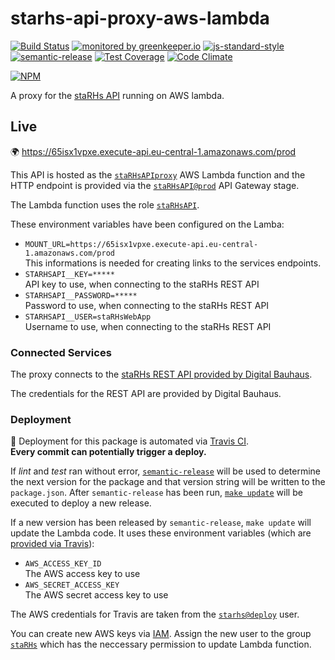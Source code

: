 # starhs-api-proxy-aws-lambda
  
[![Build Status](https://travis-ci.org/ResourcefulHumans/starhs-api-proxy-aws-lambda.svg?branch=master)](https://travis-ci.org/ResourcefulHumans/starhs-api-proxy-aws-lambda)
[![monitored by greenkeeper.io](https://img.shields.io/badge/greenkeeper.io-monitored-brightgreen.svg)](http://greenkeeper.io/) 
[![js-standard-style](https://img.shields.io/badge/code%20style-standard-brightgreen.svg)](http://standardjs.com/)
[![semantic-release](https://img.shields.io/badge/semver-semantic%20release-e10079.svg)](https://github.com/semantic-release/semantic-release)
[![Test Coverage](https://codeclimate.com/github/ResourcefulHumans/starhs-api-proxy-aws-lambda/badges/coverage.svg)](https://codeclimate.com/github/ResourcefulHumans/starhs-api-proxy-aws-lambda/coverage)
[![Code Climate](https://codeclimate.com/github/ResourcefulHumans/starhs-api-proxy-aws-lambda/badges/gpa.svg)](https://codeclimate.com/github/ResourcefulHumans/starhs-api-proxy-aws-lambda)

[![NPM](https://nodei.co/npm/starhs-api-proxy-aws-lambda.png?downloads=true&downloadRank=true&stars=true)](https://nodei.co/npm/starhs-api-proxy-aws-lambda/)

A proxy for the [staRHs API](https://github.com/ResourcefulHumans/staRHs-api) running on AWS lambda.

## Live

:earth_africa: <https://65isx1vpxe.execute-api.eu-central-1.amazonaws.com/prod>

This API is hosted as the [`staRHsAPIproxy`](https://eu-central-1.console.aws.amazon.com/lambda/home?region=eu-central-1#/functions/staRHsAPIproxy?tab=code) AWS Lambda function and the HTTP endpoint is provided via the [`staRHsAPI@prod`](https://eu-central-1.console.aws.amazon.com/apigateway/home?region=eu-central-1#/apis/65isx1vpxe/stages/prod) API Gateway stage. 

The Lambda function uses the role [`staRHsAPI`](https://console.aws.amazon.com/iam/home?region=eu-central-1#/roles/staRHsAPI).

These environment variables have been configured on the Lamba:

 * `MOUNT_URL=https://65isx1vpxe.execute-api.eu-central-1.amazonaws.com/prod`  
    This informations is needed for creating links to the services endpoints.
 * `STARHSAPI__KEY=*****`  
    API key to use, when connecting to the staRHs REST API
 * `STARHSAPI__PASSWORD=*****`  
    Password to use, when connecting to the staRHs REST API
 * `STARHSAPI__USER=staRHsWebApp`  
    Username to use, when connecting to the staRHs REST API

### Connected Services

The proxy connects to the [staRHs REST API provided by Digital Bauhaus](https://github.com/ResourcefulHumans/wiki/wiki/staRHs#rest-api).

The credentials for the REST API are provided by Digital Bauhaus.

### Deployment

:rocket: Deployment for this package is automated via [Travis CI](https://github.com/ResourcefulHumans/starhs-api-proxy-aws-lambda/blob/master/.travis.yml).  
**Every commit can potentially trigger a deploy.**

If *lint* and *test* ran without error, [`semantic-release`](https://github.com/semantic-release/semantic-release) will be used to determine the next version for the package and that version string will be written to the `package.json`. After `semantic-release` has been run, [`make update`](https://github.com/ResourcefulHumans/starhs-api-proxy-aws-lambda/blob/master/Makefile) will be executed to deploy a new release. 

If a new version has been released by `semantic-release`, `make update` will update the Lambda code. It uses these environment variables (which are [provided via Travis](https://travis-ci.org/ResourcefulHumans/starhs-api-proxy-aws-lambda/settings)):

 * `AWS_ACCESS_KEY_ID`  
   The AWS access key to use
 * `AWS_SECRET_ACCESS_KEY`  
   The AWS secret access key to use

The AWS credentials for Travis are taken from the [`starhs@deploy`](https://console.aws.amazon.com/iam/home?region=eu-central-1#/users/starhs@deploy) user.
     
You can create new AWS keys via [IAM](https://console.aws.amazon.com/iam/home?region=eu-central-1). Assign the new user to the group [`staRHs`](https://console.aws.amazon.com/iam/home?region=eu-central-1#/groups/staRHs) which has the neccessary permission to update Lambda function.

